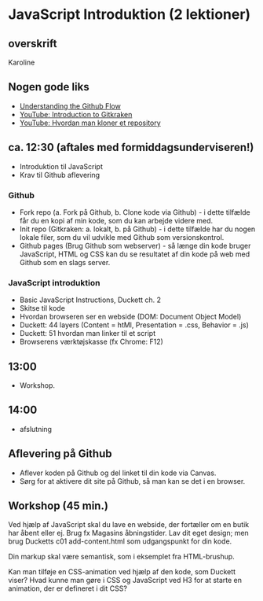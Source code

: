 # JavaScript Introduktion (2 lektioner)

## overskrift

Karoline 

## Nogen gode liks

* [Understanding the Github Flow](https://guides.github.com/introduction/flow/)
* [YouTube: Introduction to Gitkraken](https://www.youtube.com/watch?v=ZKkMwTeAij4)
* [YouTube: Hvordan man kloner et repository](https://youtu.be/GkYZn7JgPoM)

## ca. 12:30 (aftales med formiddagsunderviseren!)

* Introduktion til JavaScript
* Krav til Github aflevering

### Github

* Fork repo (a. Fork på Github, b. Clone kode via Github) - i dette tilfælde får du en kopi af min kode, som du kan arbejde videre med. 
* Init repo (Gitkraken: a. lokalt, b. på Github) - i dette tilfælde har du nogen lokale filer, som du vil udvikle med Github som versionskontrol.
* Github pages (Brug Github som webserver) - så længe din kode bruger JavaScript, HTML og CSS kan du se resultatet af din kode på web med Github som en slags server.

### JavaScript introduktion

* Basic JavaScript Instructions, Duckett ch. 2
* Skitse til kode
* Hvordan browseren ser en webside (DOM: Document Object Model)
* Duckett: 44 layers (Content = htMl, Presentation = .css, Behavior = .js)
* Duckett: 51 hvordan man linker til et script
* Browserens værktøjskasse (fx Chrome: F12)

## 13:00

* Workshop.

## 14:00 

* afslutning

## Aflevering på Github

* Aflever koden på Github og del linket til din kode via Canvas.
* Sørg for at aktivere dit site på Github, så man kan se det i en browser.


## Workshop (45 min.)

Ved hjælp af JavaScript skal du lave en webside, der fortæller om en butik har åbent eller ej. Brug fx Magasins åbningstider. Lav dit eget design; men brug Ducketts c01 add-content.html som udgangspunkt for din kode.

Din markup skal være semantisk, som i eksemplet fra HTML-brushup.

Kan man tilføje en CSS-animation ved hjælp af den kode, som Duckett viser? Hvad kunne man gøre i CSS og JavaScript ved H3 for at starte en animation, der er defineret i dit CSS?
